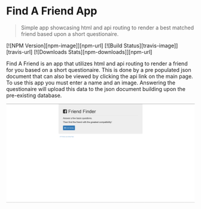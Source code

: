# Find A Friend App
> Simple app showcasing html and api routing to render a best matched friend based upon a short questionaire.

[![NPM Version][npm-image]][npm-url]
[![Build Status][travis-image]][travis-url]
[![Downloads Stats][npm-downloads]][npm-url]

Find A Friend is an app that utilizes html and api routing to render a friend for you based on a short questionaire.  This is done by a pre populated json document that can also be viewed by clicking the api link on the main page.  To use this app you must enter a name and an image.  Answering the questionaire will upload this data to the json document building upon the pre-existing database.

![](friendfinder.png)
